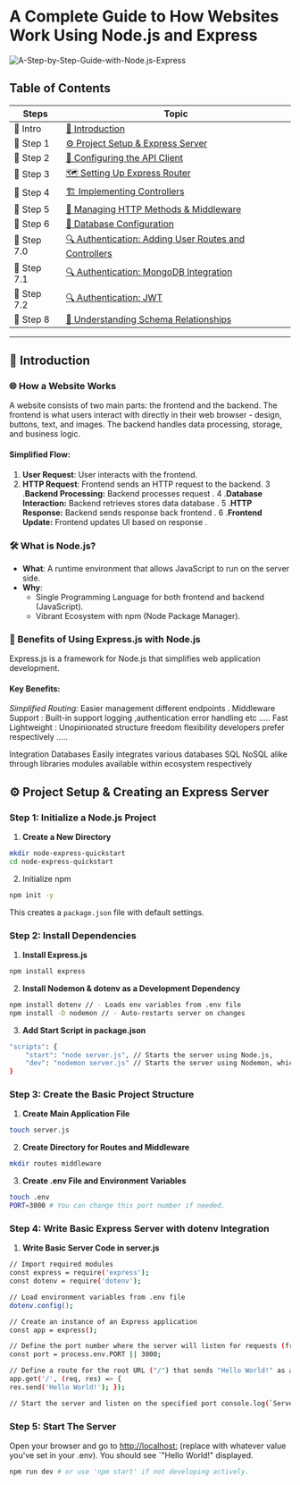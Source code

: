 # A Complete Guide to How Websites Work Using Node.js and Express

![A-Step-by-Step-Guide-with-Node.js-Express](https://www.rajondey.com/wp-content/uploads/2024/07/How-Websites-Work-A-Step-by-Step-Guide-with-Node.js-Express.png)

## Table of Contents

| Steps | Topic |
| ------ | ------ |
| 📖 Intro | [📖 Introduction](#introduction) |
| 📖 Step 1 | [⚙️ Project Setup & Express Server](https://github.com/RajonDey/node-express-quickstart/blob/main/STEPS/step-1.md) |
| 📖 Step 2 | [🔌 Configuring the API Client](https://github.com/RajonDey/node-express-quickstart/blob/main/STEPS/step-2.md) |
| 📖 Step 3 | [🗺️ Setting Up Express Router](https://github.com/RajonDey/node-express-quickstart/blob/main/STEPS/step-3.md) |
| 📖 Step 4 | [🏗️ Implementing Controllers](https://github.com/RajonDey/node-express-quickstart/blob/main/STEPS/step-4.md) |
| 📖 Step 5 | [🔄 Managing HTTP Methods & Middleware](https://github.com/RajonDey/node-express-quickstart/blob/main/STEPS/step-5.md) |
| 📖 Step 6 | [💾 Database Configuration](https://github.com/RajonDey/node-express-quickstart/blob/main/STEPS/step-6.md) |
| 📖 Step 7.0 | [🔍 Authentication: Adding User Routes and Controllers](https://github.com/RajonDey/node-express-quickstart/blob/main/STEPS/step-7.0.md) |
| 📖 Step 7.1 | [🔍 Authentication: MongoDB Integration](https://github.com/RajonDey/node-express-quickstart/blob/main/STEPS/step-7.1.md) |
| 📖 Step 7.2 | [🔍 Authentication: JWT](https://github.com/RajonDey/node-express-quickstart/blob/main/STEPS/step-7.2.md) |
| 📖 Step 8 | [🔗 Understanding Schema Relationships](https://github.com/RajonDey/node-express-quickstart/blob/main/STEPS/step-8.md)


---

## 📖 Introduction

### 🌐 How a Website Works

A website consists of two main parts: the frontend and the backend. The frontend is what users interact with directly in their web browser - design, buttons, text, and images. The backend handles data processing, storage, and business logic.

#### Simplified Flow:
1. **User Request**: User interacts with the frontend.
2. **HTTP Request**: Frontend sends an HTTP request to the backend.
3 .**Backend Processing:** Backend processes request .
4 .**Database Interaction:** Backend retrieves stores data database .
5 .**HTTP Response:** Backend sends response back frontend .
6 .**Frontend Update:** Frontend updates UI based on response .

### 🛠️ What is Node.js?

- **What**: A runtime environment that allows JavaScript to run on the server side.
- **Why**:
  - Single Programming Language for both frontend and backend (JavaScript).
  - Vibrant Ecosystem with npm (Node Package Manager).

### 🚀 Benefits of Using Express.js with Node.js

Express.js is a framework for Node.js that simplifies web application development.

#### Key Benefits:
*Simplified Routing:* Easier management different endpoints .
Middleware Support : Built-in support logging ,authentication error handling etc …..
Fast Lightweight : Unopinionated structure freedom flexibility developers prefer respectively …..

Integration Databases Easily integrates various databases SQL NoSQL alike through libraries modules available within ecosystem respectively

## ⚙️ Project Setup & Creating an Express Server

### Step 1: Initialize a Node.js Project

1. **Create a New Directory**
```bash
mkdir node-express-quickstart
cd node-express-quickstart
```
2. Initialize npm
```bash
npm init -y
```
This creates a `package.json` file with default settings.


### Step 2: Install Dependencies
1. **Install Express.js**
```bash
npm install express
```
2. **Install Nodemon & dotenv as a Development Dependency**
```bash
npm install dotenv // - Loads env variables from .env file
npm install -D nodemon // - Auto-restarts server on changes
```
3. **Add Start Script in package.json**
```bash
"scripts": {
    "start": "node server.js", // Starts the server using Node.js,
    "dev": "nodemon server.js" // Starts the server using Nodemon, which automatically restarts the server when file changes are detected.
}
```

### Step 3: Create the Basic Project Structure
1. **Create Main Application File**
```bash
touch server.js
```
2. **Create Directory for Routes and Middleware**
```bash
mkdir routes middleware
```
3. **Create .env File and Environment Variables**
```bash
touch .env
PORT=3000 # You can change this port number if needed.
```

### Step 4: Write Basic Express Server with dotenv Integration
1. **Write Basic Server Code in server.js**
```bash
// Import required modules
const express = require('express');
const dotenv = require('dotenv');

// Load environment variables from .env file
dotenv.config();

// Create an instance of an Express application
const app = express();

// Define the port number where the server will listen for requests (from .env)
const port = process.env.PORT || 3000;

// Define a route for the root URL ("/") that sends "Hello World!" as a response
app.get('/', (req, res) => {
res.send('Hello World!'); });

// Start the server and listen on the specified port console.log(`Server is running on <http://localhost>:${port}`); });
```

### Step 5: Start The Server
Open your browser and go to [http://localhost:<PORT>](http://localhost:<PORT>) (replace <PORT> with whatever value you've set in your .env). You should see `"Hello World!" displayed.
```bash
npm run dev # or use 'npm start' if not developing actively.
```
